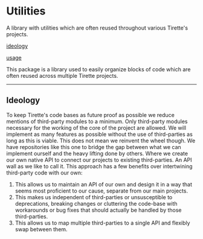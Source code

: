 # Utilities

A library with utilities which are often reused throughout various Tirette's projects.

[ideology](#ideology)

[usage](#usage)

This package is a library used to easily organize blocks of code which are often reused across multiple Tirette projects.

---

## Ideology
To keep Tirette's code bases as future proof as possible we reduce mentions of third-party modules to a minimum. Only third-party modules necessary for the working of the core of the project are allowed. We will implement as many features as possible without the use of third-parties as long as this is viable. This does not mean we reinvent the wheel though. We have repositories like this one to bridge the gap between what we can implement ourself and the heavy lifting done by others. Where we create our own native API to connect our projects to existing third-parties. An API wall as we like to call it. This approach has a few benefits over intertwining third-party code with our own:
1. This allows us to maintain an API of our own and design it in a way that seems most proficient to our cause, separate from our main projects.
2. This makes us independent of third-parties or unsusceptible to deprecations, breaking changes or cluttering the code-base with workarounds or bug fixes that should actually be handled by those third-parties.
3. This allows us to map multiple third-parties to a single API and flexibly swap between them.